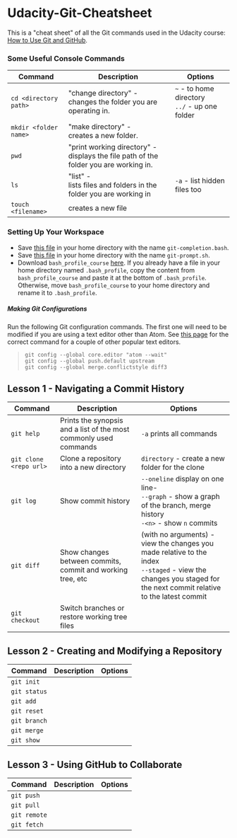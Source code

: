 # Udacity-Git-Cheatsheet

This is a "cheat sheet" of all the Git commands used in the Udacity course:
[How to Use Git and GitHub](https://www.udacity.com/course/how-to-use-git-and-github--ud775).

<h3>Some Useful Console Commands</h3>

Command | Description | Options
------------ | ------------- | -------------
`cd <directory path>` | "change directory" -<br>changes the folder you are operating in. | `~` - to home directory<br>`../` - up one folder
`mkdir <folder name>` | "make directory" -<br>creates a new folder. |
`pwd` | "print working directory" -<br>displays the file path of the folder you are working in. |
`ls` | "list" -<br>lists files and folders in the folder you are working in | `-a` - list hidden files too
`touch <filename>` | creates a new file |

<h3>Setting Up Your Workspace</h3>

* Save [this file](https://raw.githubusercontent.com/git/git/master/contrib/completion/git-completion.bash) in your home directory with the name `git-completion.bash`.
* Save [this file](https://raw.githubusercontent.com/git/git/master/contrib/completion/git-prompt.sh) in your home directory with the name `git-prompt.sh`.
* Download `bash_profile_course` [here](https://www.udacity.com/api/nodes/3341718587/supplemental_media/bash-profile-course/download?_ga=1.37232743.672083044.1467344711).
If you already have a file in your home directory named `.bash_profile`, copy the content from `bash_profile_course` and paste it at the bottom of `.bash_profile`. Otherwise, move `bash_profile_course` to your home directory and rename it to `.bash_profile`.

<h5>Making Git Configurations</h5>

Run the following Git configuration commands. The first one will need to be modified if you are using a text editor other than Atom.
See [this page](https://help.github.com/articles/associating-text-editors-with-git/#platform-mac) for the correct command for a couple of other popular text editors.

>`git config --global core.editor "atom --wait"`<br>
>`git config --global push.default upstream`<br>
>`git config --global merge.conflictstyle diff3`

<h2>Lesson 1 - Navigating a Commit History</h2>

Command | Description | Options
------------ | ------------- | -------------
`git help` | Prints the synopsis and a list of the most commonly used commands | `-a` prints all commands
`git clone <repo url>` | Clone a repository into a new directory | `directory` - create a new folder for the clone<br>
`git log` | Show commit history | `--oneline` display on one line- <br>`--graph` - show a graph of the branch, merge history<br>`-<n>` - show `n` commits
`git diff` | Show changes between commits, commit and working tree, etc | (with no arguments) - view the changes you made relative to the index<br>`--staged` - view the changes you staged for the next commit relative to the latest commit
`git checkout` | Switch branches or restore working tree files |

<h2>Lesson 2 - Creating and Modifying a Repository</h2>

Command | Description | Options
------------ | ------------- | -------------
`git init` |  |
`git status` |  |
`git add` |  |
`git reset` |  |
`git branch` |  |
`git merge` |  |
`git show` |  |

<h2>Lesson 3 - Using GitHub to Collaborate</h2>

Command | Description | Options
------------ | ------------- | -------------
`git push` |  |
`git pull` |  |
`git remote` |  |
`git fetch` |  |
